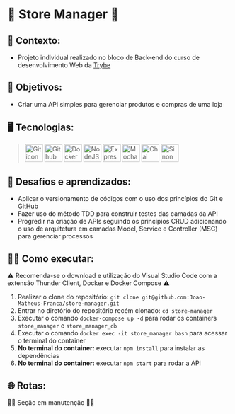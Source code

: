 # 🏪 Store Manager 🏪 #
## 📝 Contexto: 
* Projeto individual realizado no bloco de Back-end do curso de desenvolvimento Web da
<a href="https://www.betrybe.com/">Trybe</a>
## 🎯 Objetivos: 
* Criar uma API simples para gerenciar produtos e compras de uma loja
## 🖥️ Tecnologias:
> <img src="https://cdn.jsdelivr.net/gh/devicons/devicon/icons/git/git-original.svg" height=40 alt="Git icon"/>
> <img src="https://cdn.jsdelivr.net/gh/devicons/devicon/icons/github/github-original.svg" height=40 alt="Github icon"/>
> <img src="https://cdn.jsdelivr.net/gh/devicons/devicon/icons/docker/docker-original.svg" height=40 alt="Docker icon"/>
> <img src="https://cdn.jsdelivr.net/gh/devicons/devicon/icons/nodejs/nodejs-original.svg" height=40 alt="NodeJS icon"/>
> <img src="https://cdn.jsdelivr.net/gh/devicons/devicon/icons/express/express-original.svg" height=40 alt="Express icon"/>
> <img src="https://cdn.jsdelivr.net/gh/devicons/devicon/icons/mocha/mocha-plain.svg" height=40 alt="Mocha icon"/>
> <img src="https://camo.githubusercontent.com/7ecbd4531436e4f20c1dba52a4fd4ac367cfcc20a2f62cfe7a10f32da306afc6/687474703a2f2f636861696a732e636f6d2f696d672f636861692d6c6f676f2e706e67" height=40 alt="Chai icon"/>
> <img src="https://sinonjs.org/assets/images/logo.png" height=40 alt="Sinon icon"/>
## 🧠 Desafios e aprendizados:
* Aplicar o versionamento de códigos com o uso dos princípios do Git e GitHub
* Fazer uso do método TDD para construir testes das camadas da API
* Progredir na criação de APIs seguindo os princípios CRUD adicionando o uso de arquitetura em camadas Model, Service e Controller (MSC) para gerenciar processos
## 👨‍💻 Como executar:
⚠️ Recomenda-se o download e utilização do Visual Studio Code com a extensão Thunder Client, Docker e Docker Compose  ⚠️
1. Realizar o clone do repositório: ``` git clone git@github.com:Joao-Matheus-Franca/store-manager.git ```
2. Entrar no diretório do repositório recém clonado: ``` cd store-manager ``` 
3. Executar o comando ``` docker-compose up -d ``` para rodar os containers ``` store_manager ``` e ``` store_manager_db ```
4. Executar o comando ``` docker exec -it store_manager bash ``` para acessar o terminal do container
5. **No terminal do container:** executar ``` npm install ``` para instalar as dependências
6. **No terminal do container:** executar ``` npm start ``` para rodar a API
## 🌐 Rotas:
👷‍♂️ Seção em manutenção 👷‍♂️
